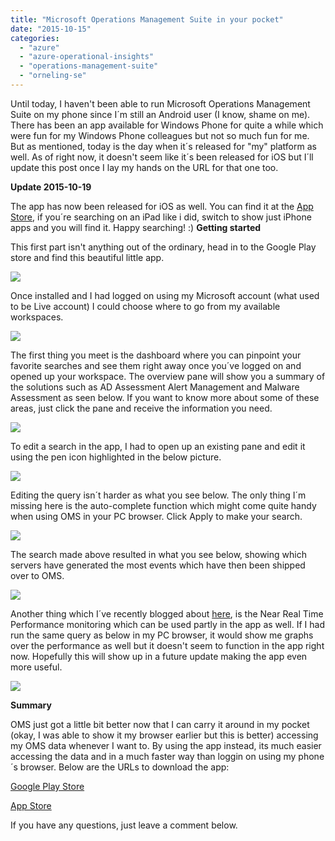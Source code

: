 ```yaml
---
title: "Microsoft Operations Management Suite in your pocket"
date: "2015-10-15"
categories: 
  - "azure"
  - "azure-operational-insights"
  - "operations-management-suite"
  - "orneling-se"
---
```


Until today, I haven't been able to run Microsoft Operations Management Suite on my phone since I´m still an Android user (I know, shame on me). There has been an app available for Windows Phone for quite a while which were fun for my Windows Phone colleagues but not so much fun for me. But as mentioned, today is the day when it´s released for "my" platform as well. As of right now, it doesn't seem like it´s been released for iOS but I´ll update this post once I lay my hands on the URL for that one too.

**Update 2015-10-19**

The app has now been released for iOS as well. You can find it at the [App Store](https://itunes.apple.com/se/app/microsoft-operations-management/id1042424859?l=en&mt=8), if you´re searching on an iPad like i did, switch to show just iPhone apps and you will find it. Happy searching! :) **Getting started**

This first part isn't anything out of the ordinary, head in to the Google Play store and find this beautiful little app.

![](images/101515_0749_MicrosoftOp1.png)

Once installed and I had logged on using my Microsoft account (what used to be Live account) I could choose where to go from my available workspaces.

![](images/101515_0749_MicrosoftOp2.png)

The first thing you meet is the dashboard where you can pinpoint your favorite searches and see them right away once you´ve logged on and opened up your workspace. The overview pane will show you a summary of the solutions such as AD Assessment Alert Management and Malware Assessment as seen below. If you want to know more about some of these areas, just click the pane and receive the information you need.

![](images/101515_0749_MicrosoftOp3.png)

To edit a search in the app, I had to open up an existing pane and edit it using the pen icon highlighted in the below picture.

![](images/101515_0749_MicrosoftOp4.png)

Editing the query isn´t harder as what you see below. The only thing I´m missing here is the auto-complete function which might come quite handy when using OMS in your PC browser. Click Apply to make your search.

![](images/101515_0749_MicrosoftOp5.png)

The search made above resulted in what you see below, showing which servers have generated the most events which have then been shipped over to OMS.

![](images/101515_0749_MicrosoftOp6.png)

Another thing which I´ve recently blogged about [here](http://blog.orneling.se/2015/10/near-real-time-performance-monitoring-in-oms/), is the Near Real Time Performance monitoring which can be used partly in the app as well. If I had run the same query as below in my PC browser, it would show me graphs over the performance as well but it doesn't seem to function in the app right now. Hopefully this will show up in a future update making the app even more useful.

![](images/101515_0749_MicrosoftOp7.png)

**Summary**

OMS just got a little bit better now that I can carry it around in my pocket (okay, I was able to show it my browser earlier but this is better) accessing my OMS data whenever I want to. By using the app instead, its much easier accessing the data and in a much faster way than loggin on using my phone´s browser. Below are the URLs to download the app:

[Google Play Store](https://play.google.com/store/apps/details?id=com.microsoft.operations.AndroidPhone)

[App Store](https://itunes.apple.com/se/app/microsoft-operations-management/id1042424859?l=en&mt=8)

If you have any questions, just leave a comment below.

